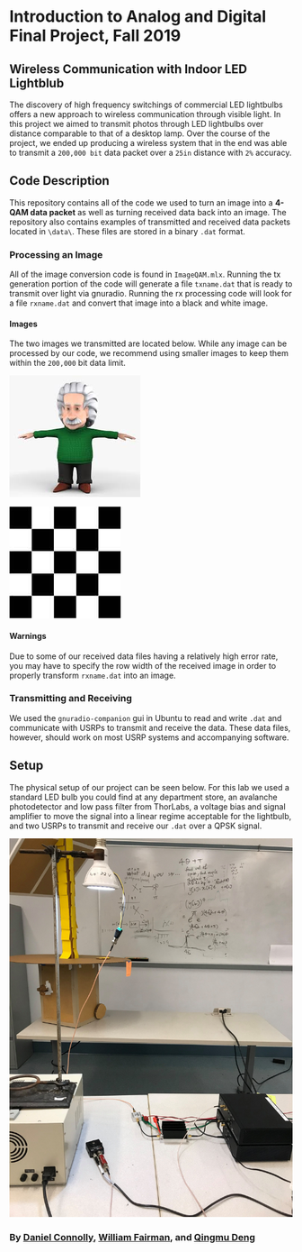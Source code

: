 # Introduction to Analog and Digital Final Project, Fall 2019

## Wireless Communication with Indoor LED Lightblub
The discovery of high frequency switchings of commercial LED lightbulbs offers a new approach to wireless communication through visible light. In this project we aimed to transmit photos through LED lightbulbs over distance comparable to that of a desktop lamp. Over the course of the project, we ended up producing a wireless system that in the end was able to transmit a `200,000 bit` data packet over a `25in` distance with `2%` accuracy.

## Code Description
This repository contains all of the code we used to turn an image into a **4-QAM data packet** as well as turning received data back into an image. The repository also contains examples of transmitted and received data packets located in `\data\`. These files are stored in a binary `.dat` format.

### Processing an Image
All of the image conversion code is found in `ImageQAM.mlx`. Running the tx generation portion of the code will generate a file  `txname.dat` that is ready to transmit over light via gnuradio. Running the rx processing code will look for a file `rxname.dat` and convert that image into a black and white image.

#### Images
The two images we transmitted are located below. While any image can be processed by our code, we recommend using smaller images to keep them within the `200,000` bit data limit.

![einstein](pics/einstein.jpg)

![checkerboard](pics/checkerboard.jpg)

#### Warnings
Due to some of our received data files having a relatively high error rate, you may have to specify the row width of the received image in order to properly transform `rxname.dat` into an image.

### Transmitting and Receiving
We used  the `gnuradio-companion` gui in Ubuntu to read and write `.dat` and communicate with USRPs to transmit and receive the data. These data files, however, should work on most USRP systems and accompanying software.

## Setup
The physical setup of our project can be seen below. For this lab we used a standard LED bulb you could find at any department store, an avalanche photodetector and low pass filter from ThorLabs, a voltage bias and signal amplifier to move the signal into a linear regime acceptable for the lightbulb, and two USRPs to transmit and receive our `.dat` over a QPSK signal.

![setup](pics/setup.jpg)
















### By [Daniel Connolly](https://github.com/djconnolly27), [William Fairman](https://github.com/wFairmanOlin), and [Qingmu Deng](https://github.com/QingmuDeng)
